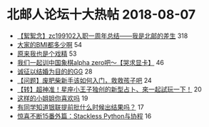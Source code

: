 # 北邮人论坛十大热帖 2018-08-07

- [【絮絮念】zc199102入职一周年总结——我是北邮的差生](https://bbs.byr.cn/article/WorkLife/1106190) 318
- [大家的BMI都多少啊](https://bbs.byr.cn/article/Health/212343) 54
- [原来我也是个戏精](https://bbs.byr.cn/article/Talking/6032843) 53
- [我们一起训中国象棋alpha zero吧～【哭求显卡】](https://bbs.byr.cn/article/ML_DM/30971) 46
- [诚征以结婚为目的的GG](https://bbs.byr.cn/article/Friends/1883472) 28
- [【问题】废肥柴新手该如何入门，救救孩子吧](https://bbs.byr.cn/article/Gymnasium/109114) 24
- [【转】超神准！星座小王子独创的新型占卜、來一起試玩一下！](https://bbs.byr.cn/article/Constellations/326533) 20
- [这样的小姐姐你喜欢吗](https://bbs.byr.cn/article/Picture/3218234) 19
- [有同学知道银联提前批什么时候出结果吗？](https://bbs.byr.cn/article/Job/1982358) 17
- [惊喜不断15番外篇：Stackless Python与协程](https://bbs.byr.cn/article/Python/22645) 16


